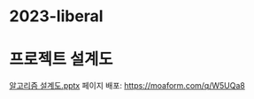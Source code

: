 # 2023-liberal

# 프로젝트 설계도
[알고리즘 설계도.pptx](https://github.com/dkfrkawk/2023-liberal/files/12546267/default.pptx)
페이지 배포: https://moaform.com/q/W5UQa8
